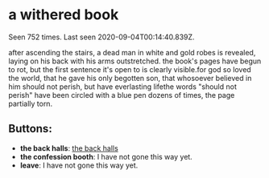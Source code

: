 # a withered book

Seen 752 times. Last seen 2020-09-04T00:14:40.839Z.

after ascending the stairs, a dead man in white and gold robes is revealed, laying on his back with his arms outstretched. the book's pages have begun to rot, but the first sentence it's open to is clearly visible.<span class='doc'>for god so loved the world, that he gave his only begotten son, that whosoever believed in him should not perish, but have everlasting life</span>the words "should not perish" have been circled with a blue pen dozens of times, the page partially torn.

## Buttons:

- **the back halls**: [the back halls](the-back-halls-x57ii6.md)
- **the confession booth**: I have not gone this way yet.
- **leave**: I have not gone this way yet.